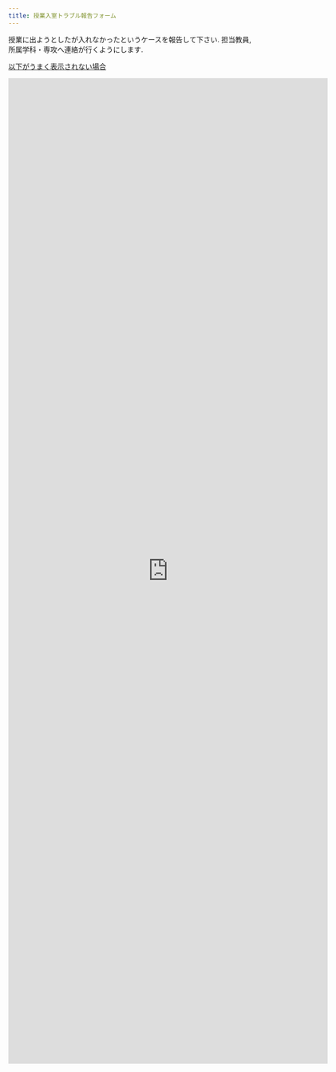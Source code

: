 ```yaml
---
title: 授業入室トラブル報告フォーム
---
```


授業に出ようとしたが入れなかったというケースを報告して下さい.
担当教員, 所属学科・専攻へ連絡が行くようにします.

<a href="https://forms.gle/uTAfS9dbYjGuZUg5A" target="_blank">以下がうまく表示されない場合</a>

<iframe src="https://docs.google.com/forms/d/e/1FAIpQLSeUcjz0cowZNhpTN0nlfdBXEVuDvywE4TMv7-HCM0NBA1J_vw/viewform?embedded=true" width="640" height="1974" frameborder="0" marginheight="0" marginwidth="0">読み込んでいます…</iframe>

